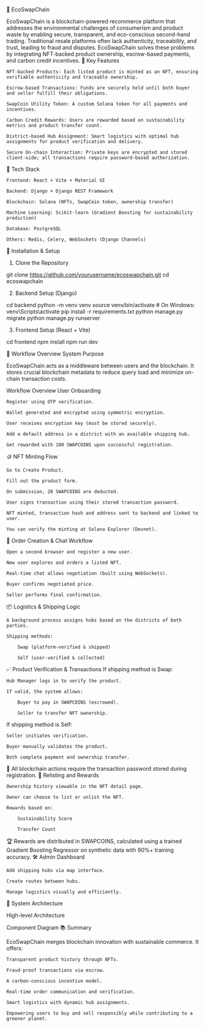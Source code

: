 🌿 EcoSwapChain

EcoSwapChain is a blockchain-powered recommerce platform that addresses the environmental challenges of consumerism and product waste by enabling secure, transparent, and eco-conscious second-hand trading. Traditional resale platforms often lack authenticity, traceability, and trust, leading to fraud and disputes. EcoSwapChain solves these problems by integrating NFT-backed product ownership, escrow-based payments, and carbon credit incentives.
🧠 Key Features

    NFT-backed Products: Each listed product is minted as an NFT, ensuring verifiable authenticity and traceable ownership.

    Escrow-based Transactions: Funds are securely held until both buyer and seller fulfill their obligations.

    SwapCoin Utility Token: A custom Solana token for all payments and incentives.

    Carbon Credit Rewards: Users are rewarded based on sustainability metrics and product transfer count.

    District-based Hub Assignment: Smart logistics with optimal hub assignments for product verification and delivery.

    Secure On-chain Interaction: Private keys are encrypted and stored client-side; all transactions require password-based authorization.

🔧 Tech Stack

    Frontend: React + Vite + Material UI

    Backend: Django + Django REST Framework

    Blockchain: Solana (NFTs, SwapCoin token, ownership transfer)

    Machine Learning: Scikit-learn (Gradient Boosting for sustainability prediction)

    Database: PostgreSQL

    Others: Redis, Celery, WebSockets (Django Channels)

🚀 Installation & Setup
1. Clone the Repository

git clone https://github.com/yourusername/ecoswapchain.git
cd ecoswapchain

2. Backend Setup (Django)

cd backend
python -m venv venv
source venv/bin/activate         # On Windows: venv\Scripts\activate
pip install -r requirements.txt
python manage.py migrate
python manage.py runserver

3. Frontend Setup (React + Vite)

cd frontend
npm install
npm run dev

🔄 Workflow Overview
System Purpose

EcoSwapChain acts as a middleware between users and the blockchain. It stores crucial blockchain metadata to reduce query load and minimize on-chain transaction costs.

Workflow Overview
User Onboarding

    Register using OTP verification.

    Wallet generated and encrypted using symmetric encryption.

    User receives encryption key (must be stored securely).

    Add a default address in a district with an available shipping hub.

    Get rewarded with 100 SWAPCOINS upon successful registration.

🪙 NFT Minting Flow

    Go to Create Product.

    Fill out the product form.

    On submission, 20 SWAPCOINS are deducted.

    User signs transaction using their stored transaction password.

    NFT minted, transaction hash and address sent to backend and linked to user.

    You can verify the minting at Solana Explorer (Devnet).

🛒 Order Creation & Chat Workflow

    Open a second browser and register a new user.

    New user explores and orders a listed NFT.

    Real-time chat allows negotiation (built using WebSockets).

    Buyer confirms negotiated price.

    Seller performs final confirmation.

📦 Logistics & Shipping Logic

    A background process assigns hubs based on the districts of both parties.

    Shipping methods:

        Swap (platform-verified & shipped)

        Self (user-verified & collected)

✅ Product Verification & Transactions
If shipping method is Swap:

    Hub Manager logs in to verify the product.

    If valid, the system allows:

        Buyer to pay in SWAPCOINS (escrowed).

        Seller to transfer NFT ownership.

If shipping method is Self:

    Seller initiates verification.

    Buyer manually validates the product.

    Both complete payment and ownership transfer.

🔐 All blockchain actions require the transaction password stored during registration.
🔁 Relisting and Rewards

    Ownership history viewable in the NFT detail page.

    Owner can choose to list or unlist the NFT.

    Rewards based on:

        Sustainability Score

        Transfer Count

🏆 Rewards are distributed in SWAPCOINS, calculated using a trained Gradient Boosting Regressor on synthetic data with 90%+ training accuracy.
🛠 Admin Dashboard

    Add shipping hubs via map interface.

    Create routes between hubs.

    Manage logistics visually and efficiently.

🧱 System Architecture

High-level Architecture

Component Diagram
📚 Summary

EcoSwapChain merges blockchain innovation with sustainable commerce. It offers:

    Transparent product history through NFTs.

    Fraud-proof transactions via escrow.

    A carbon-conscious incentive model.

    Real-time order communication and verification.

    Smart logistics with dynamic hub assignments.

    Empowering users to buy and sell responsibly while contributing to a greener planet.
